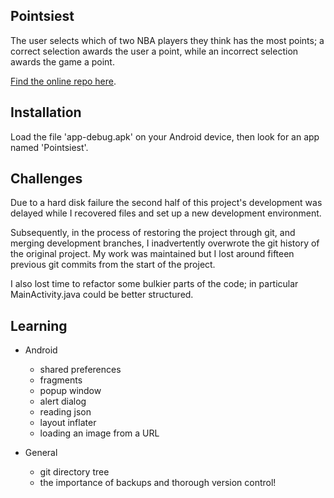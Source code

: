 ## Pointsiest
The user selects which of two NBA players they think has the most points; a correct selection awards the user a point, while an incorrect selection awards the game a point.

[Find the online repo here](https://www.github.com/skomer/pointsiest).

## Installation
Load the file 'app-debug.apk' on your Android device, then look for an app named 'Pointsiest'.


## Challenges
Due to a hard disk failure the second half of this project's development was delayed while I recovered files and set up a new development environment.

Subsequently, in the process of restoring the project through git, and merging development branches, I inadvertently overwrote the git history of the original project. My work was maintained but I lost around fifteen previous git commits from the start of the project.

I also lost time to refactor some bulkier parts of the code; in particular MainActivity.java could be better structured.


## Learning
* Android
  * shared preferences
  * fragments
  * popup window
  * alert dialog
  * reading json
  * layout inflater
  * loading an image from a URL

* General
  * git directory tree
  * the importance of backups and thorough version control!
